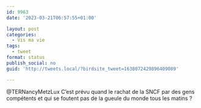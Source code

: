 ```yaml
---
id: 9963
date: '2023-03-21T06:57:55+01:00'

layout: post
categories:
  - Vis ma vie
tags:
  - tweet
format: status
publish_social: no
guid: 'http://tweets.local/?birdsite_tweet=1638072429896409089'

---
```


@TERNancyMetzLux C’est prévu quand le rachat de la SNCF par des gens compétents et qui se foutent pas de la gueule du monde tous les matins ?